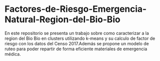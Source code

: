 # Factores-de-Riesgo-Emergencia-Natural-Region-del-Bio-Bio
En este repositorio se presenta un trabajo sobre como caracterizar a la region del Bio Bio en clusters
utilizando k-means y su calculo de factor de riesgo con los datos del Censo 2017.Además se propone un modelo
de ruteo para poder repartir de forma eficiente materiales de emergencia médica. 



